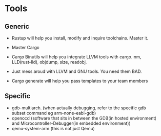 # Tools

## Generic

- Rustup will help you install, modify and inquire toolchains. Master it.
- Master Cargo

- Cargo Binutils will help you integrate LLVM tools with cargo. nm, LLD(rust-lld), objdump, size, readobj. 
- Just mess aroud with LLVM and GNU tools. You need them BAD.  

- Cargo generate will help you pass templates to your team members


## Specific

- gdb-multiarch. (when actually debugging, refer to the specific gdb subset command eg arm-none-eabi-gdb)
- openocd (software that sits in between the GDB(in hosted environment) and Microcontroller-Debugger(in embedded environment))
- qemu-system-arm (this is not just Qemu)